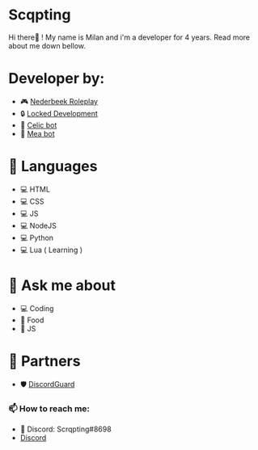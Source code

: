 # Scqpting
Hi there👋 ! My name is Milan and i'm a developer for 4 years. Read more about me down bellow.

# Developer by:
- 🎮 [Nederbeek Roleplay](https://discord.gg/wB6F4qPTKK)
- 🔒 [Locked Development](https://discord.gg/HkZZGd5UtD)
- 🤖 [Celic bot](https://discord.com/api/oauth2/authorize?client_id=964548219226955786&permissions=8&scope=bot%20applications.commands)
- 🎵 [Mea bot](https://discord.com/api/oauth2/authorize?client_id=954711717244469249&permissions=3148048&scope=bot%20applications.commands)

# 🔧 Languages
- 💻 HTML
- 💻 CSS
- 💻 JS
- 💻 NodeJS
- 💻 Python
- 💻 Lua ( Learning )

# 💬 Ask me about
- 💻 Coding
- 🍟 Food
- 📂 JS

# 🤝 Partners
- 🛡️ [DiscordGuard](https://discord.gg/KkC5AtCqKx)

### 📫 How to reach me:
- 💠 Discord: Scrqpting#8698
- [Discord](https://discord.gg/UcmkMfJ8Ey)
